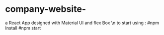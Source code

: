 # company-website-
a React App designed with Material UI and flex Box \n
to start using :
#npm Install 
#npm start 
